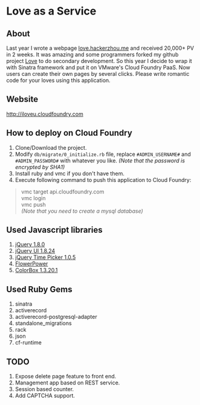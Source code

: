 # Love as a Service
## About
Last year I wrote a webpage [love.hackerzhou.me](http://love.hackerzhou.me) and received 20,000+ PV in 2 weeks. It was amazing and some programmers forked my github project [Love](https://github.com/hackerzhou/Love) to do secondary development. So this year I decide to wrap it with Sinatra framework and put it on VMware's Cloud Foundry PaaS. Now users can create their own pages by several clicks. Please write romantic code for your loves using this application.

## Website
<http://iloveu.cloudfoundry.com>

## How to deploy on Cloud Foundry
1. Clone/Download the project.
2. Modify `db/migrate/0_initialize.rb` file, replace `#ADMIN_USERNAME#` and `#ADMIN_PASSWORD#` with whatever you like. _(Note that the password is encrypted by SHA1)_
3. Install ruby and vmc if you don't have them.
4. Execute following command to push this application to Cloud Foundry:
>vmc target api.cloudfoundry.com  
>vmc login  
>vmc push  
>_(Note that you need to create a mysql database)_

## Used Javascript libraries
1. [jQuery 1.8.0](http://jquery.com)
2. [jQuery UI 1.8.24](http://jqueryui.com)
3. [jQuery Time Picker 1.0.5](http://trentrichardson.com/examples/timepicker/)
4. [FlowerPower](http://www.openrise.com/lab/FlowerPower/)
5. [ColorBox 1.3.20.1](http://www.jacklmoore.com/colorbox)

## Used Ruby Gems
1. sinatra
2. activerecord
3. activerecord-postgresql-adapter
4. standalone_migrations
5. rack
6. json
7. cf-runtime

## TODO
1. Expose delete page feature to front end.
2. Management app based on REST service.
3. Session based counter.
4. Add CAPTCHA support.